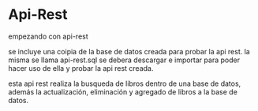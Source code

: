 # Api-Rest
empezando con api-rest 

se incluye una coipia de la base de datos creada para probar la api rest. la misma se llama api-rest.sql
se debera descargar e importar para poder hacer uso de ella y probar la api rest creada.

esta api rest realiza la busqueda de libros dentro de una base de datos, además la actualización, eliminación y agregado de libros a la base de datos.
